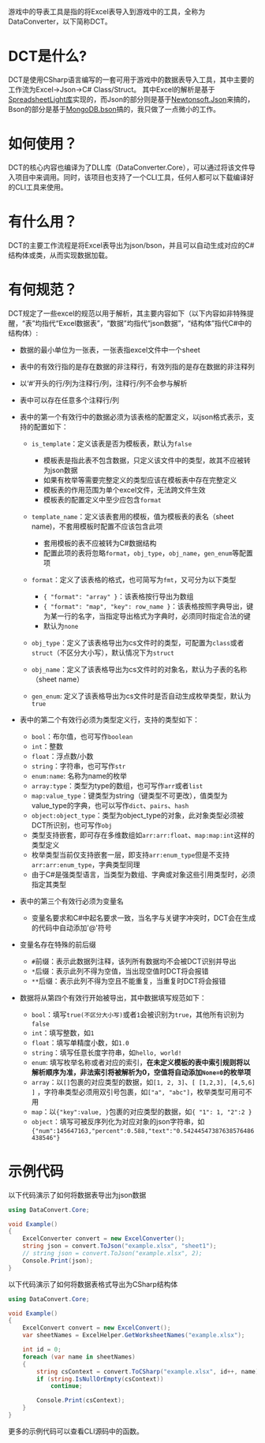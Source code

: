 游戏中的导表工具是指的将Excel表导入到游戏中的工具，全称为DataConverter，以下简称DCT。

# DCT是什么?

DCT是使用CSharp语言编写的一套可用于游戏中的数据表导入工具，其中主要的工作流为Excel->Json->C# Class/Struct。
其中Excel的解析是基于[SpreadsheetLight库](https://spreadsheetlight.com/)实现的，而Json的部分则是基于[Newtonsoft.Json](https://www.newtonsoft.com/json)来搞的，Bson的部分是基于[MongoDB.bson](https://github.com/mongodb/mongo-csharp-driver/tree/master/src/MongoDB.Bson)搞的，我只做了一点微小的工作。

# 如何使用？

DCT的核心内容也编译为了DLL库（DataConverter.Core），可以通过将该文件导入项目中来调用。同时，该项目也支持了一个CLI工具，任何人都可以下载编译好的CLI工具来使用。

# 有什么用？

DCT的主要工作流程是将Excel表导出为json/bson，并且可以自动生成对应的C#结构体或类，从而实现数据加载。

# 有何规范？

DCT规定了一些excel的规范以用于解析，其主要内容如下（以下内容如非特殊提醒，“表”均指代“Excel数据表”，“数据”均指代“json数据”，“结构体”指代C#中的结构体）:

- 数据的最小单位为一张表，一张表指excel文件中一个sheet

- 表中的有效行指的是存在数据的非注释行，有效列指的是存在数据的非注释列

- 以‘#’开头的行/列为注释行/列，注释行/列不会参与解析

- 表中可以存在任意多个注释行/列

- 表中的第一个有效行中的数据必须为该表格的配置定义，以json格式表示，支持的配置如下：
  
  - `is_template`：定义该表是否为模板表，默认为`false`
    
    - 模板表是指此表不包含数据，只定义该文件中的类型，故其不应被转为json数据    
    - 如果有枚举等需要完整定义的类型应该在模板表中存在完整定义    
    - 模板表的作用范围为单个excel文件，无法跨文件生效    
    - 模板表的配置定义中至少应包含`format`
  
  - `template_name`：定义该表套用的模板，值为模板表的表名（sheet name)，不套用模板时配置不应该包含此项
    
    - 套用模板的表不应被转为C#数据结构
    - 配置此项的表将忽略`format`，`obj_type`，`obj_name`，`gen_enum`等配置项
  
  - `format`：定义了该表格的格式，也可简写为`fmt`，又可分为以下类型
    
    - `{ "format": "array" }`：该表格按行导出为数组
    - `{ "format": "map", "key": row_name }`：该表格按照字典导出，键为某一行的名字，当指定导出格式为字典时，必须同时指定合法的键
    - 默认为`none`  
  
  - `obj_type`：定义了该表格导出为cs文件时的类型，可配置为`class`或者`struct`（不区分大小写），默认情况下为`struct`
  
  - `obj_name`：定义了该表格导出为cs文件时的对象名，默认为子表的名称（sheet name）
  
  - `gen_enum`: 定义了该表格导出为cs文件时是否自动生成枚举类型，默认为`true`

- 表中的第二个有效行必须为类型定义行，支持的类型如下：
  
  - `bool`：布尔值，也可写作`boolean`
  - `int`：整数
  - `float`：浮点数/小数
  - `string`：字符串，也可写作`str`
  - `enum:name`: 名称为name的枚举
  - `array:type`：类型为type的数组，也可写作`arr`或者`list`
  - `map:value_type`：键类型为string（键类型不可更改），值类型为value_type的字典，也可以写作`dict`、`pairs`、`hash`
  - `object:object_type`：类型为object_type的对象，此对象类型必须被DCT所识别，也可写作`obj`
  - 类型支持嵌套，即可存在多维数组如`arr:arr:float`、`map:map:int`这样的类型定义
  - 枚举类型当前仅支持嵌套一层，即支持`arr:enum_type`但是不支持`arr:arr:enum_type`，字典类型同理
  - 由于C#是强类型语言，当类型为数组、字典或对象这些引用类型时，必须指定其类型

- 表中的第三个有效行必须为变量名
  
  - 变量名要求和C#中起名要求一致，当名字与关键字冲突时，DCT会在生成的代码中自动添加'@'符号

- 变量名存在特殊的前后缀
  
  - `#`前缀：表示此数据列注释，该列所有数据均不会被DCT识别并导出
  - `*`后缀：表示此列不得为空值，当出现空值时DCT将会报错
  - `**`后缀：表示此列不得为空且不能重复，当重复时DCT将会报错

- 数据将从第四个有效行开始被导出，其中数据填写规范如下：
  
  - `bool`：填写`true(不区分大小写)`或者`1`会被识别为`true`，其他所有识别为`false`
  - `int`：填写整数，如`1`
  - `float`：填写单精度小数，如`1.0`
  - `string`：填写任意长度字符串，如`hello, world!`
  - `enum`: 填写枚举名称或者对应的索引，**在未定义模板的表中索引规则将以解析顺序为准，非法索引将被解析为0，空值将自动添加`None=0`的枚举项**
  - `array`：以`[]`包裹的对应类型的数据，如`[1, 2, 3]`、`[ [1,2,3], [4,5,6] ]` ，字符串类型必须用双引号包裹，如`["a", "abc"]`，枚举类型可用可不用
  - `map`：以`{"key":value, }`包裹的对应类型的数据，如`{ "1": 1, "2":2 }`
  - `object`：填写可被反序列化为对应对象的json字符串，如`{"num":145647163,"percent":0.588,"text":"0.54244547387638576486438546"}`

# 示例代码

以下代码演示了如何将数据表导出为json数据

```csharp
using DataConvert.Core;

void Example()
{
    ExcelConverter convert = new ExcelConverter();
    string json = convert.ToJson("example.xlsx", "sheet1");
    // string json = convert.ToJson("example.xlsx", 2);
    Console.Print(json);
}
```

以下代码演示了如何将数据表格式导出为CSharp结构体

```csharp
using DataConvert.Core;

void Example()
{
    ExcelConvert convert = new ExcelConvert();
    var sheetNames = ExcelHelper.GetWorksheetNames("example.xlsx");

    int id = 0;
    foreach (var name in sheetNames)
    {
        string csContext = convert.ToCSharp("example.xlsx", id++, name);
        if (string.IsNullOrEmpty(csContext))
            continue;

        Console.Print(csContext);        
    }
}
```

更多的示例代码可以查看CLI源码中的函数。
